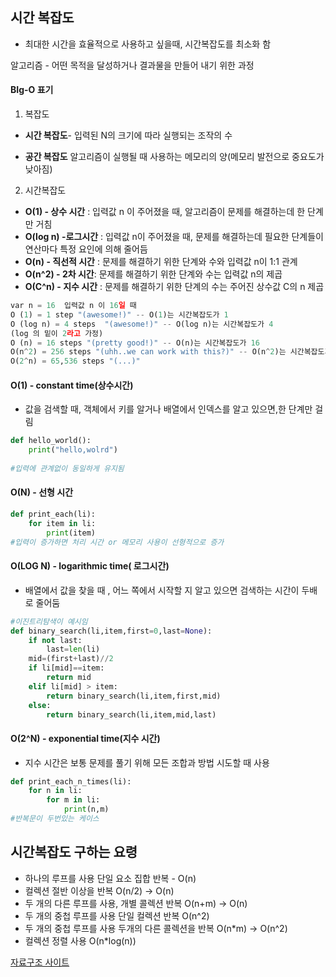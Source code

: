 ## 시간 복잡도

- 최대한 시간을 효율적으로 사용하고 싶을때, 시간복잡도를 최소화 함

알고리즘 - 어떤 목적을 달성하거나 결과물을 만들어 내기 위한 과정

#### BIg-O 표기

1.  복잡도

- **시간 복잡도**- 입력된 N의 크기에 따라 실행되는 조작의 수

- **공간 복잡도** 알고리즘이 실행될 때 사용하는 메모리의 양(메모리 발전으로 중요도가 낮아짐)

2.  시간복잡도

- **O(1) - 상수 시간** : 입력값 n 이 주어졌을 때, 알고리즘이 문제를 해결하는데 한 단계만 거침
- **O(log n) -로그시간** : 입력값 n이 주어졌을 때, 문제를 해결하는데 필요한 단계들이 연산마다 특정 요인에 의해 줄어듬
- **O(n) - 직선적 시간** : 문제를 해결하기 위한 단계와 수와 입력값 n이 1:1 관계
- **O(n^2) - 2차 시간**: 문제를 해결하기 위한 단계와 수는 입력값 n의 제곱
- **O(C^n) - 지수 시간** : 문제를 해결하기 위한 단계의 수는 주어진 상수값 C의 n 제곱

```python
var n = 16  입력값 n 이 16일 때
O (1) = 1 step "(awesome!)" -- O(1)는 시간복잡도가 1
O (log n) = 4 steps  "(awesome!)" -- O(log n)는 시간복잡도가 4
(log 의 밑이 2라고 가정)
O (n) = 16 steps "(pretty good!)" -- O(n)는 시간복잡도가 16
O(n^2) = 256 steps "(uhh..we can work with this?)" -- O(n^2)는 시간복잡도가 256
O(2^n) = 65,536 steps "(...)"
```

#### O(1) - constant time(상수시간)

- 값을 검색할 때, 객체에서 키를 알거나 배열에서 인덱스를 알고 있으면,한 단계만 걸림

```python
def hello_world():
    print("hello,wolrd")
    
#입력에 관계없이 동일하게 유지됨
```



#### O(N) - 선형 시간

```python
def print_each(li):
    for item in li:
        print(item)
#입력이 증가하면 처리 시간 or 메모리 사용이 선형적으로 증가
```



#### O(LOG N) - logarithmic time( 로그시간)

- 배열에서 값을 찾을 때 , 어느 쪽에서 시작할 지 알고 있으면 검색하는 시간이 두배로 줄어둠

```python
#이진트리탐색이 예시임
def binary_search(li,item,first=0,last=None):
    if not last:
        last=len(li)
    mid=(first+last)//2
    if li[mid]==item:
        return mid
    elif li[mid] > item:
        return binary_search(li,item,first,mid)
    else:
        return binary_search(li,item,mid,last)
```



#### O(2^N) - exponential time(지수 시간)

- 지수 시간은 보통 문제를 풀기 위해 모든 조합과 방법 시도할 때 사용

```python
def print_each_n_times(li):
	for n in li:
        for m in li:
            print(n,m)
#반복문이 두번있는 케이스
```

## 시간복잡도 구하는 요령

- 하나의 루프를 사용 단일 요소 집합 반복 - O(n)
- 컬렉션 절반 이상을 반복 O(n/2) -> O(n)
- 두 개의 다른 루프를 사용, 개별 콜렉션 반복 O(n+m) -> O(n)
- 두 개의 중첩 루프를 사용 단일 컬렉션 반복 O(n^2)
- 두 개의 중첩 루프를 사용 두개의 다른 콜렉션을 반복 O(n*m) -> O(n^2)
- 컬렉션 정렬 사용 O(n*log(n))

[자료구조 사이트](https://blog.chulgil.me/algorithm/)